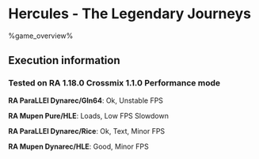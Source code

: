 # Hercules - The Legendary Journeys 

%game_overview%

## Execution information

### Tested on RA 1.18.0 Crossmix 1.1.0 Performance mode

**RA ParaLLEl Dynarec/Gln64**: Ok, Unstable FPS

**RA Mupen Pure/HLE**: Loads, Low FPS Slowdown

**RA ParaLLEl Dynarec/Rice**: Ok, Text, Minor FPS

**RA Mupen Dynarec/HLE**: Good, Minor FPS